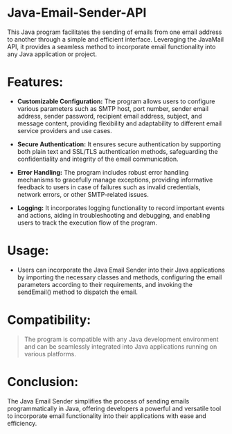 # Java-Email-Sender-API
This Java program facilitates the sending of emails from one email address to another through a simple and efficient interface. Leveraging the JavaMail API, it provides a seamless method to incorporate email functionality into any Java application or project.

# Features:
* **Customizable Configuration:** The program allows users to configure various parameters such as SMTP host, port number, sender email address, sender password, recipient email address, subject, and message content, providing flexibility and adaptability to different email service providers and use cases.

 * **Secure Authentication:** It ensures secure authentication by supporting both plain text and SSL/TLS authentication methods, safeguarding the confidentiality and integrity of the email communication.

* **Error Handling:** The program includes robust error handling mechanisms to gracefully manage exceptions, providing informative feedback to users in case of failures such as invalid credentials, network errors, or other SMTP-related issues.

* **Logging:** It incorporates logging functionality to record important events and actions, aiding in troubleshooting and debugging, and enabling users to track the execution flow of the program.

# Usage:
* Users can incorporate the Java Email Sender into their Java applications by importing the necessary classes and methods, configuring the email parameters according to their requirements, and invoking the sendEmail() method to dispatch the email.

# Compatibility:

> The program is compatible with any Java development environment and can be seamlessly integrated into Java applications running on various platforms.

# Conclusion:
The Java Email Sender simplifies the process of sending emails programmatically in Java, offering developers a powerful and versatile tool to incorporate email functionality into their applications with ease and efficiency.
